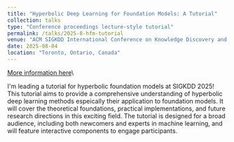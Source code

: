 ```yaml
---
title: "Hyperbolic Deep Learning for Foundation Models: A Tutorial"
collection: talks
type: "Conference proceedings lecture-style tutorial"
permalink: /talks/2025-8-hfm-tutorial
venue: "ACM SIGKDD International Conference on Knowledge Discovery and Data Mining"
date: 2025-08-04
location: "Toronto, Ontario, Canada"
---
```

[More information here](https://hyperboliclearning.github.io/events/kdd2025tutorial)\

I'm leading a tutorial for hyperbolic foundation models at SIGKDD 2025! This tutorial aims to provide a comprehensive understanding of hyperbolic deep learning methods espeically their application to foundation models. It will cover the theoretical foundations, practical implementations, and future research directions in this exciting field. The tutorial is designed for a broad audience, including both newcomers and experts in machine learning, and will feature interactive components to engage participants.